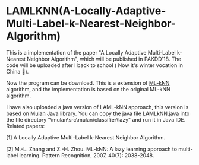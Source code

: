 # LAMLKNN(A-Locally-Adaptive-Multi-Label-k-Nearest-Neighbor-Algorithm)
This is a implementation of the paper "A Locally Adaptive Multi-Label k-Nearest Neighbor Algorithm", which will be published in PAKDD'18.
The code will be uploaded after I back to school ( Now it's winter vocation in China 🤣).

Now the program can be download. This is a extension of [ML-kNN](http://lamda.nju.edu.cn/code_MLkNN.ashx) algorithm, and the implementation is based on the original ML-kNN algorithm.

I have also uploaded a java version of LAML-kNN approach, this version is based on [Mulan](http://mulan.sourceforge.net/) Java library. You can copy the java file LAMLkNN.java into the file directory "\mulan\src\mulan\classifier\lazy\" and run it in Java IDE.
Related papers:

[1] A Locally Adaptive Multi-Label k-Nearest Neighbor Algorithm.


[2] M.-L. Zhang and Z.-H. Zhou. ML-kNN: A lazy learning approach to multi-label learning. Pattern Recognition, 2007, 40(7): 2038-2048. 
